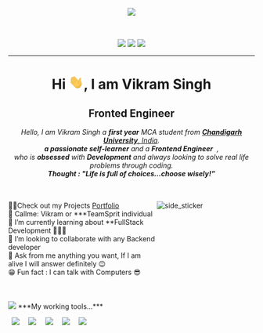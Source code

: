 <p align="center">
      <img src="https://camo.githubusercontent.com/d1e9733ec79822bcadf8b9a1035840ee511e2f022fe9f652cc163db23dc171d3/68747470733a2f2f6d656469612e67697068792e636f6d2f6d656469612f53576f536b4e36447854737a71494b4571762f67697068792e676966" height="200"/>
    </p>
    <br> 
    <p align="left"> 
     </p>
     <p align="center">
      <img src="https://img.shields.io/badge/FullStack%20Learning-brightgreen" />
      <img src="https://img.shields.io/badge/Lives-INDIA%20-success" />
      <img src="https://img.shields.io/badge/Languages-English%20%26%20Hindi-brightgreen" />
    </p>
    <hr>
    <h1 align="center">Hi <img src="https://raw.githubusercontent.com/ABSphreak/ABSphreak/master/gifs/Hi.gif" width="30px">, I am Vikram Singh </h1>
    <h2 align="center">Fronted Engineer</h2>
    <p align="center">
    </p>
    </p>
    <p align="center">
      <em>
        Hello, I am Vikram Singh a <b>first year</b> MCA student from <a href="https://uom.lk/"> <b>Chandigarh University</b>, India</a>. <br>
        <b>a passionate self-learner</b> and a <b>Frontend Engineer</b>&nbsp;&nbsp,<br>who is <b>obsessed</b>
        with <b>Development</b> and always looking to solve real life problems through coding. 
      </em> 
      <br>
       <b><i align="center">Thought : "Life is full of choices…choose wisely!”</i></b>
    </p>
    <br><br>
    <img align="right" width=200px height=200px alt="side_sticker" src="https://media.giphy.com/media/TEnXkcsHrP4YedChhA/giphy.gif" />
    👨‍💻Check out my Projects <a href="https://vikram-saini.netlify.app" target="_blank">Portfolio</a> <br>
    💬 Callme: Vikram or ***TeamSprit individual <br>
    🌱 I’m currently learning about **FullStack Development 👨🏼‍💻<br>
    🚀 I’m looking to collaborate with any Backend developer<br>
    👋 Ask from me anything you want, If I am alive I will answer definitely 😉<br>
    😁 Fun fact : I can talk with Computers 😎 <br><br><br><br>
    <img src="https://media.giphy.com/media/iY8CRBdQXODJSCERIr/giphy.gif" width="30px">&nbsp;***My working tools...***
    <p align="left">
      <code> <img height="50" src="https://www.vectorlogo.zone/logos/w3_html5/w3_html5-ar21.svg"> </code>
      <code> <img height="50" src="https://www.vectorlogo.zone/logos/netlifyapp_watercss/netlifyapp_watercss-ar21.svg"> </code>
      <code> <img height="50" src="https://www.vectorlogo.zone/logos/reactjs/reactjs-ar21.svg"> </code>
      <code> <img height="50" src="https://www.vectorlogo.zone/logos/java/java-ar21.svg"> </code>
      <code> <img height="50" src="https://www.vectorlogo.zone/logos/javascript/javascript-ar21.svg"> </code>
   
